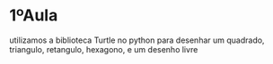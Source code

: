 # 1ºAula
utilizamos a biblioteca Turtle no python para desenhar um quadrado, triangulo, retangulo, hexagono, e um desenho livre
